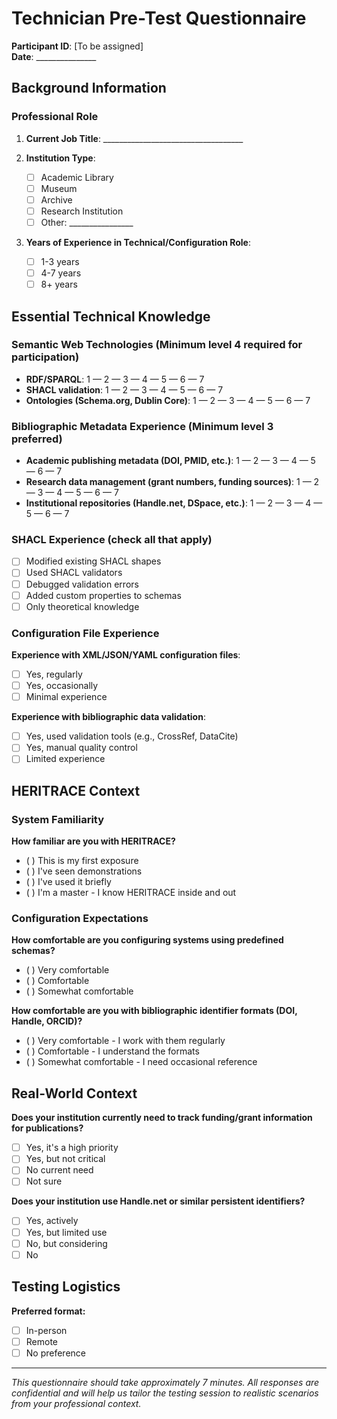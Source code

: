 # Technician Pre-Test Questionnaire

**Participant ID**: [To be assigned]  
**Date**: _______________

## Background Information

### Professional Role
1. **Current Job Title**: ___________________________________

2. **Institution Type**:
   - [ ] Academic Library
   - [ ] Museum
   - [ ] Archive
   - [ ] Research Institution
   - [ ] Other: ________________

3. **Years of Experience in Technical/Configuration Role**: 
   - [ ] 1-3 years
   - [ ] 4-7 years
   - [ ] 8+ years

## Essential Technical Knowledge

### Semantic Web Technologies (Minimum level 4 required for participation)
- **RDF/SPARQL**: 1 — 2 — 3 — 4 — 5 — 6 — 7
- **SHACL validation**: 1 — 2 — 3 — 4 — 5 — 6 — 7
- **Ontologies (Schema.org, Dublin Core)**: 1 — 2 — 3 — 4 — 5 — 6 — 7

### Bibliographic Metadata Experience (Minimum level 3 preferred)
- **Academic publishing metadata (DOI, PMID, etc.)**: 1 — 2 — 3 — 4 — 5 — 6 — 7
- **Research data management (grant numbers, funding sources)**: 1 — 2 — 3 — 4 — 5 — 6 — 7
- **Institutional repositories (Handle.net, DSpace, etc.)**: 1 — 2 — 3 — 4 — 5 — 6 — 7

### SHACL Experience (check all that apply)
- [ ] Modified existing SHACL shapes
- [ ] Used SHACL validators
- [ ] Debugged validation errors
- [ ] Added custom properties to schemas
- [ ] Only theoretical knowledge

### Configuration File Experience
**Experience with XML/JSON/YAML configuration files**:
- [ ] Yes, regularly
- [ ] Yes, occasionally  
- [ ] Minimal experience

**Experience with bibliographic data validation**:
- [ ] Yes, used validation tools (e.g., CrossRef, DataCite)
- [ ] Yes, manual quality control
- [ ] Limited experience

## HERITRACE Context

### System Familiarity
**How familiar are you with HERITRACE?**
- ( ) This is my first exposure
- ( ) I've seen demonstrations
- ( ) I've used it briefly
- ( ) I'm a master - I know HERITRACE inside and out

### Configuration Expectations
**How comfortable are you configuring systems using predefined schemas?**
- ( ) Very comfortable
- ( ) Comfortable
- ( ) Somewhat comfortable

**How comfortable are you with bibliographic identifier formats (DOI, Handle, ORCID)?**
- ( ) Very comfortable - I work with them regularly
- ( ) Comfortable - I understand the formats
- ( ) Somewhat comfortable - I need occasional reference

## Real-World Context

**Does your institution currently need to track funding/grant information for publications?**
- [ ] Yes, it's a high priority
- [ ] Yes, but not critical
- [ ] No current need
- [ ] Not sure

**Does your institution use Handle.net or similar persistent identifiers?**
- [ ] Yes, actively
- [ ] Yes, but limited use
- [ ] No, but considering
- [ ] No

## Testing Logistics

**Preferred format:**
- [ ] In-person
- [ ] Remote
- [ ] No preference

---

*This questionnaire should take approximately 7 minutes. All responses are confidential and will help us tailor the testing session to realistic scenarios from your professional context.* 